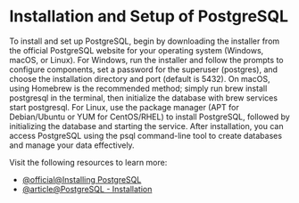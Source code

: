 # Installation and Setup of PostgreSQL

To install and set up PostgreSQL, begin by downloading the installer from the official PostgreSQL website for your operating system (Windows, macOS, or Linux). For Windows, run the installer and follow the prompts to configure components, set a password for the superuser (postgres), and choose the installation directory and port (default is 5432). On macOS, using Homebrew is the recommended method; simply run brew install postgresql in the terminal, then initialize the database with brew services start postgresql. For Linux, use the package manager (APT for Debian/Ubuntu or YUM for CentOS/RHEL) to install PostgreSQL, followed by initializing the database and starting the service. After installation, you can access PostgreSQL using the psql command-line tool to create databases and manage your data effectively.

Visit the following resources to learn more:

- [@official@Installing PostgreSQL](https://www.postgresql.org/download/)
- [@article@PostgreSQL - Installation](https://www.postgresql.org/docs/current/tutorial-install.html)